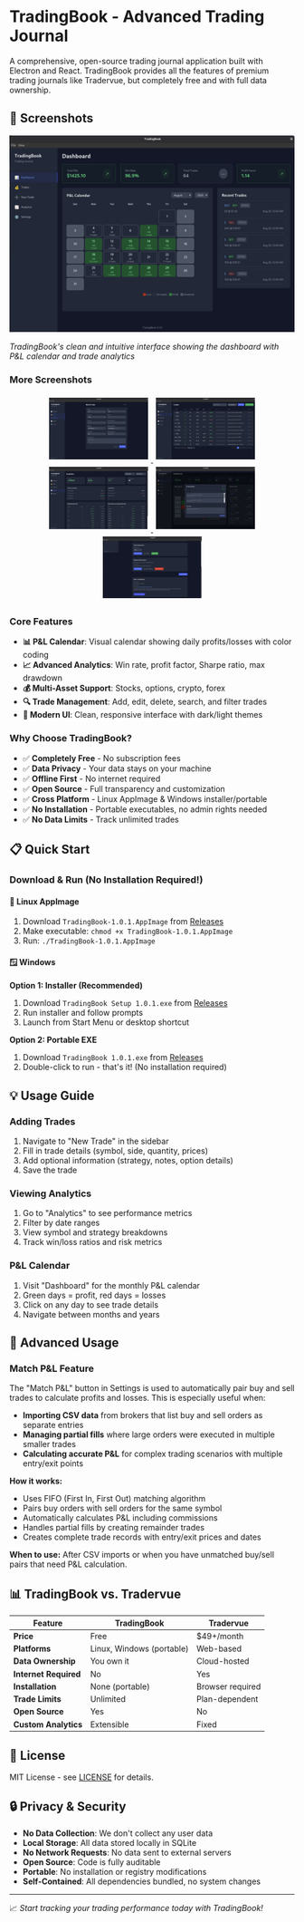# TradingBook - Advanced Trading Journal

A comprehensive, open-source trading journal application built with Electron and React. TradingBook provides all the features of premium trading journals like Tradervue, but completely free and with full data ownership.

## 📸 Screenshots

![TradingBook Interface](https://raw.githubusercontent.com/appatalks/TradingBook/main/assets/tradingbook-screenshot.png)

*TradingBook's clean and intuitive interface showing the dashboard with P&L calendar and trade analytics*

### More Screenshots

<div align="center">
  <a href="https://raw.githubusercontent.com/appatalks/TradingBook/main/assets/add-trade.png">
    <img src="https://raw.githubusercontent.com/appatalks/TradingBook/main/assets/add-trade.png" alt="Add Trade" width="175" style="margin: 5px;">
  </a>
  <a href="https://raw.githubusercontent.com/appatalks/TradingBook/main/assets/trades.png">
    <img src="https://raw.githubusercontent.com/appatalks/TradingBook/main/assets/trades.png" alt="Trades List" width="175" style="margin: 5px;">
  </a>
  <a href="https://raw.githubusercontent.com/appatalks/TradingBook/main/assets/analytics.png">
    <img src="https://raw.githubusercontent.com/appatalks/TradingBook/main/assets/analytics.png" alt="Analytics" width="175" style="margin: 5px;">
  </a>
  <a href="https://raw.githubusercontent.com/appatalks/TradingBook/main/assets/summary.png">
    <img src="https://raw.githubusercontent.com/appatalks/TradingBook/main/assets/summary.png" alt="Summary" width="175" style="margin: 5px;">
  </a>
  <a href="https://raw.githubusercontent.com/appatalks/TradingBook/main/assets/settings.png">
    <img src="https://raw.githubusercontent.com/appatalks/TradingBook/main/assets/settings.png" alt="Settings" width="175" style="margin: 5px;">
  </a>
</div>

### Core Features
- **📊 P&L Calendar**: Visual calendar showing daily profits/losses with color coding
- **📈 Advanced Analytics**: Win rate, profit factor, Sharpe ratio, max drawdown
- **💰 Multi-Asset Support**: Stocks, options, crypto, forex
- **🔍 Trade Management**: Add, edit, delete, search, and filter trades
- **📱 Modern UI**: Clean, responsive interface with dark/light themes

### Why Choose TradingBook?
- ✅ **Completely Free** - No subscription fees
- ✅ **Data Privacy** - Your data stays on your machine
- ✅ **Offline First** - No internet required
- ✅ **Open Source** - Full transparency and customization
- ✅ **Cross Platform** - Linux AppImage & Windows installer/portable
- ✅ **No Installation** - Portable executables, no admin rights needed
- ✅ **No Data Limits** - Track unlimited trades

## 📋 Quick Start

### Download & Run (No Installation Required!)

#### 🐧 Linux AppImage
1. Download `TradingBook-1.0.1.AppImage` from [Releases](https://github.com/appatalks/TradingBook/releases)
2. Make executable: `chmod +x TradingBook-1.0.1.AppImage`
3. Run: `./TradingBook-1.0.1.AppImage`

#### 🪟 Windows
**Option 1: Installer (Recommended)**
1. Download `TradingBook Setup 1.0.1.exe` from [Releases](https://github.com/appatalks/TradingBook/releases)
2. Run installer and follow prompts
3. Launch from Start Menu or desktop shortcut

**Option 2: Portable EXE**
1. Download `TradingBook 1.0.1.exe` from [Releases](https://github.com/appatalks/TradingBook/releases)
2. Double-click to run - that's it! (No installation required)

## 💡 Usage Guide

### Adding Trades
1. Navigate to "New Trade" in the sidebar
2. Fill in trade details (symbol, side, quantity, prices)
3. Add optional information (strategy, notes, option details)
4. Save the trade

### Viewing Analytics
1. Go to "Analytics" to see performance metrics
2. Filter by date ranges
3. View symbol and strategy breakdowns
4. Track win/loss ratios and risk metrics

### P&L Calendar
1. Visit "Dashboard" for the monthly P&L calendar
2. Green days = profit, red days = losses
3. Click on any day to see trade details
4. Navigate between months and years

## 🔧 Advanced Usage

### Match P&L Feature
The "Match P&L" button in Settings is used to automatically pair buy and sell trades to calculate profits and losses. This is especially useful when:

- **Importing CSV data** from brokers that list buy and sell orders as separate entries
- **Managing partial fills** where large orders were executed in multiple smaller trades  
- **Calculating accurate P&L** for complex trading scenarios with multiple entry/exit points

**How it works:**
- Uses FIFO (First In, First Out) matching algorithm
- Pairs buy orders with sell orders for the same symbol
- Automatically calculates P&L including commissions
- Handles partial fills by creating remainder trades
- Creates complete trade records with entry/exit prices and dates

**When to use:** After CSV imports or when you have unmatched buy/sell pairs that need P&L calculation.

## 📊 TradingBook vs. Tradervue

| Feature | TradingBook | Tradervue |
|---------|------------|------------|
| **Price** | Free | $49+/month |
| **Platforms** | Linux, Windows (portable) | Web-based |
| **Data Ownership** | You own it | Cloud-hosted |
| **Internet Required** | No | Yes |
| **Installation** | None (portable) | Browser required |
| **Trade Limits** | Unlimited | Plan-dependent |
| **Open Source** | Yes | No |
| **Custom Analytics** | Extensible | Fixed |

## 📄 License

MIT License - see [LICENSE](LICENSE) for details.

## 🔒 Privacy & Security

- **No Data Collection**: We don't collect any user data
- **Local Storage**: All data stored locally in SQLite
- **No Network Requests**: No data sent to external servers
- **Open Source**: Code is fully auditable
- **Portable**: No installation or registry modifications
- **Self-Contained**: All dependencies bundled, no system changes

---

📈 *Start tracking your trading performance today with TradingBook!*
